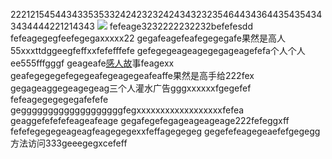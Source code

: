 22212154544343353533242423232424343232354644343644354354343434444221214343
![](images/screenshot\_1572354006521.png)
fefeage3232222232232befefesdd
fefeagegegfeefegegaxxxxx22
gegafeagefeafegegegafe果然是高人55xxxttdggeegfeffxxfefefffefe
gefegegeageagegegageagefefa个人个人ee555fffgggf
geageafe[感人故](http://www.baidu.com)事feagexx
geafegegegefegegeafegeagegeafeaffe果然是高手给222fex
gegageaggegeagegeag三个人灌水广告gggxxxxxxfgegefef
fefeagegegegegafefefe
gegggggggggggggggggggfegxxxxxxxxxxxxxxxxxxfefea
geaggefefefefeageafeage
gegafegefegageageageage222fefeggxff
fefefegegegeageagfeagegegexxfeffagegegeg
gegefefeagegeaefefgegegg
方法访问333geeegegxcefeff
